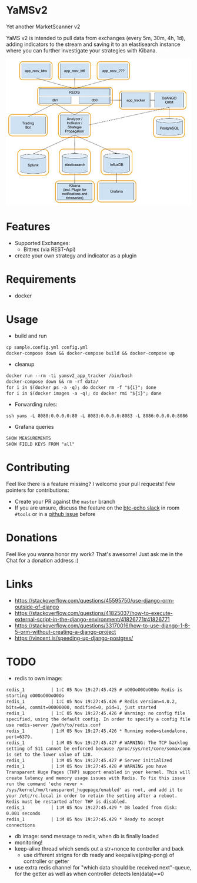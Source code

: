 # YaMSv2
Yet another MarketScanner v2

YaMS v2 is intended to pull data from exchanges (every 5m, 30m, 4h, 1d), adding indicators to the stream and saving it to an elastisearch instance where you can further investigate your strategies with Kibana.
 
![Architecture](docs/YaMSv2.jpg)

# Features
- Supported Exchanges:
  - Bittrex (via REST-Api)
- create your own strategy and indicator as a plugin

# Requirements
- docker

# Usage
* build and run
```
cp sample.config.yml config.yml
docker-compose down && docker-compose build && docker-compose up
```

* cleanup
```
docker run --rm -ti yamsv2_app_tracker /bin/bash
docker-compose down && rm -rf data/
for i in $(docker ps -a -q); do docker rm -f "${i}"; done
for i in $(docker images -a -q); do docker rmi "${i}"; done
```

* Forwarding rules:
```
ssh yams -L 8080:0.0.0.0:80 -L 8083:0.0.0.0:8083 -L 8086:0.0.0.0:8086
```

* Grafana queries
```
SHOW MEASUREMENTS
SHOW FIELD KEYS FROM "all"
```

# Contributing
Feel like there is a feature missing? I welcome your pull requests! Few pointers for contributions:

- Create your PR against the `master` branch
- If you are unsure, discuss the feature on the [btc-echo slack](https://btc-echo.slack.com/) in room `#tools` or in a [github issue](https://github.com/YaMSorg/yams/issues) before

# Donations
Feel like you wanna honor my work? That's awesome!
Just ask me in the Chat for a donation address :)

# Links
* https://stackoverflow.com/questions/45595750/use-django-orm-outside-of-django
* https://stackoverflow.com/questions/41825037/how-to-execute-external-script-in-the-django-environment/41826771#41826771
* https://stackoverflow.com/questions/33170016/how-to-use-django-1-8-5-orm-without-creating-a-django-project
* https://vincent.is/speeding-up-django-postgres/

# TODO
- redis to own image:
```
redis_1          | 1:C 05 Nov 19:27:45.425 # oO0OoO0OoO0Oo Redis is starting oO0OoO0OoO0Oo
redis_1          | 1:C 05 Nov 19:27:45.426 # Redis version=4.0.2, bits=64, commit=00000000, modified=0, pid=1, just started
redis_1          | 1:C 05 Nov 19:27:45.426 # Warning: no config file specified, using the default config. In order to specify a config file use redis-server /path/to/redis.conf
redis_1          | 1:M 05 Nov 19:27:45.426 * Running mode=standalone, port=6379.
redis_1          | 1:M 05 Nov 19:27:45.427 # WARNING: The TCP backlog setting of 511 cannot be enforced because /proc/sys/net/core/somaxconn is set to the lower value of 128.
redis_1          | 1:M 05 Nov 19:27:45.427 # Server initialized
redis_1          | 1:M 05 Nov 19:27:45.428 # WARNING you have Transparent Huge Pages (THP) support enabled in your kernel. This will create latency and memory usage issues with Redis. To fix this issue run the command 'echo never > /sys/kernel/mm/transparent_hugepage/enabled' as root, and add it to your /etc/rc.local in order to retain the setting after a reboot. Redis must be restarted after THP is disabled.
redis_1          | 1:M 05 Nov 19:27:45.429 * DB loaded from disk: 0.001 seconds
redis_1          | 1:M 05 Nov 19:27:45.429 * Ready to accept connections
```
- db image: send message to redis, when db is finally loaded
- monitoring!
- keep-alive thread which sends out a str+nonce to controller and back 
  - use different strigns for db ready and keepalive(ping-pong) of controller or getter
- use extra redis channel for "which data should be received next"-queue, for the getter as well as when controller detects len(data)==0  
